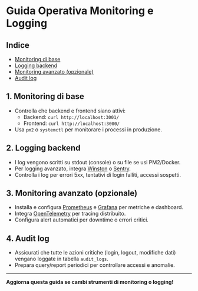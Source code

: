 # Guida Operativa Monitoring e Logging

## Indice
- [Monitoring di base](#1-monitoring-di-base)
- [Logging backend](#2-logging-backend)
- [Monitoring avanzato (opzionale)](#3-monitoring-avanzato-opzionale)
- [Audit log](#4-audit-log)

## 1. Monitoring di base

- Controlla che backend e frontend siano attivi:
  - Backend: `curl http://localhost:3001/`
  - Frontend: `curl http://localhost:3000/`
- Usa `pm2` o `systemctl` per monitorare i processi in produzione.

## 2. Logging backend

- I log vengono scritti su stdout (console) o su file se usi PM2/Docker.
- Per logging avanzato, integra [Winston](https://github.com/winstonjs/winston) o [Sentry](https://sentry.io/).
- Controlla i log per errori 5xx, tentativi di login falliti, accessi sospetti.

## 3. Monitoring avanzato (opzionale)

- Installa e configura [Prometheus](https://prometheus.io/) e [Grafana](https://grafana.com/) per metriche e dashboard.
- Integra [OpenTelemetry](https://opentelemetry.io/) per tracing distribuito.
- Configura alert automatici per downtime o errori critici.

## 4. Audit log

- Assicurati che tutte le azioni critiche (login, logout, modifiche dati) vengano loggate in tabella `audit_logs`.
- Prepara query/report periodici per controllare accessi e anomalie.

---

**Aggiorna questa guida se cambi strumenti di monitoring o logging!** 